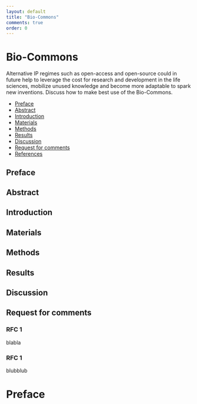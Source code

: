 ```yaml
---
layout: default
title: "Bio-Commons"
comments: true
order: 0
---
```

<div class="jumbotron">
	<div class="container">
	<h1><i class="fa fa-university"></i> 	Bio-Commons</h1>
    <p>
Alternative IP regimes such as open-access and open-source could in future help to leverage the cost for research and development in the life sciences, mobilize unused knowledge and become more adaptable to spark new inventions. Discuss how to make best use of the Bio-Commons.
    </p>
	</div>
</div>

* [Preface](#Abstract)
* [Abstract](#Abstract)
* [Introduction](#Abstract)
* [Materials](#Abstract)
* [Methods](#Abstract)
* [Results](#Abstract)
* [Discussion](#Abstract)
* [Request for comments](#Abstract)
* [References](#Abstract)

## <a name="Preface"></a>Preface 

## <a name="Abstract"></a>Abstract 

## <a name="Introduction"></a>Introduction 

## <a name="Materials"></a>Materials 

## <a name="Methods"></a>Methods 

## <a name="Results"></a>Results 

## <a name="Discussion"></a>Discussion 

## <a name="Request for comments"></a>Request for comments 

### RFC 1
blabla

### RFC 1
blubblub

# <a name="References"></a>Preface 

